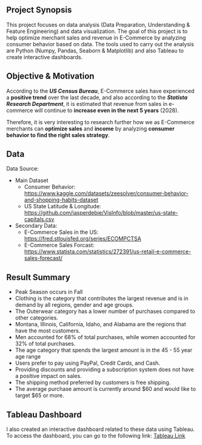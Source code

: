 ## Project Synopsis
This project focuses on data analysis (Data Preparation, Understanding & Feature Engineering) and data visualization. The goal of this project is to help optimize merchant sales and revenue in E-Commerce by analyzing consumer behavior based on data. The tools used to carry out the analysis are Python (Numpy, Pandas, Seaborn & Matplotlib) and also Tableau to create interactive dashboards.

## Objective & Motivation
According to the ***US Census Bureau***, E-Commerce sales have experienced a **positive trend** over the last decade, and also according to the ***Statista Research Department***, it is estimated that revenue from sales in e-commerce will continue to **increase even in the next 5 years** (2028).

Therefore, it is very interesting to research further how we as E-Commerce merchants can **optimize sales** and **income** by analyzing **consumer behavior to find the right sales strategy**.

## Data
Data Source:
- Main Dataset
  - Consumer Behavior: https://www.kaggle.com/datasets/zeesolver/consumer-behavior-and-shopping-habits-dataset
  - US State Latitude & Longitude: https://github.com/jasperdebie/VisInfo/blob/master/us-state-capitals.csv
- Secondary Data:
  - E-Commerce Sales in the US: https://fred.stlouisfed.org/series/ECOMPCTSA
  - E-Commerce Sales Forcast: https://www.statista.com/statistics/272391/us-retail-e-commerce-sales-forecast/

## Result Summary
- Peak Season occurs in Fall
- Clothing is the category that contributes the largest revenue and is in demand by all regions, gender and age groups.
- The Outerwear category has a lower number of purchases compared to other categories.
- Montana, Illinois, California, Idaho, and Alabama are the regions that have the most customers.
- Men accounted for 68% of total purchases, while women accounted for 32% of total purchases.
- The age category that spends the largest amount is in the 45 - 55 year age range
- Users prefer to pay using PayPal, Credit Cards, and Cash.
- Providing discounts and providing a subscription system does not have a positive impact on sales.
- The shipping method preferred by customers is free shipping.
- The average purchase amount is currently around $60 and would like to target $65 or more.

## Tableau Dashboard
I also created an interactive dashboard related to these data using Tableau. To access the dashboard, you can go to the following link:
[Tableau Link](https://public.tableau.com/views/E-CommerceConsumerBehaviorintheUS_17025399920520/Dashboard?:language=en-US&:display_count=n&:origin=viz_share_link)
